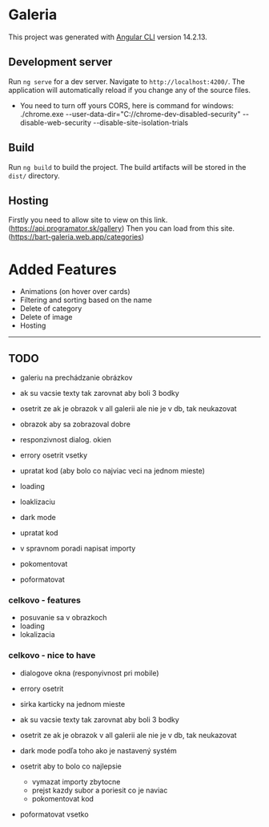 # Galeria

This project was generated with [Angular CLI](https://github.com/angular/angular-cli) version 14.2.13.

## Development server

Run `ng serve` for a dev server. Navigate to `http://localhost:4200/`. The application will automatically reload if you change any of the source files.

* You need to turn off yours CORS, here is command for windows: ./chrome.exe --user-data-dir="C://chrome-dev-disabled-security" --disable-web-security --disable-site-isolation-trials

## Build

Run `ng build` to build the project. The build artifacts will be stored in the `dist/` directory.

## Hosting
Firstly you need to allow site to view on this link.  (https://api.programator.sk/gallery)
Then you can load from this site. (https://bart-galeria.web.app/categories)


# Added Features

- Animations (on hover over cards)
- Filtering and sorting based on the name
- Delete of category
- Delete of image
- Hosting

---


## TODO
- galeriu na prechádzanie obrázkov 
- ak su vacsie texty tak zarovnat aby boli 3 bodky
- osetrit ze ak je obrazok v all galerii ale nie je v db, tak neukazovat
- obrazok aby sa zobrazoval dobre
- responzivnost dialog. okien
- errory osetrit vsetky
- upratat kod (aby bolo co najviac veci na jednom mieste)

- loading
- loaklizaciu
- dark mode
- upratat kod
- v spravnom poradi napisat importy
- pokomentovat
- poformatovat


### celkovo - features
- posuvanie sa v obrazkoch
- loading 
- lokalizacia

### celkovo - nice to have
- dialogove okna (responyivnost pri mobile)
- errory osetrit
- sirka karticky na jednom mieste
- ak su vacsie texty tak zarovnat aby boli 3 bodky
- osetrit ze ak je obrazok v all galerii ale nie je v db, tak neukazovat

- dark mode podľa toho ako je nastavený systém

- osetrit aby to bolo co najlepsie
    - vymazat importy zbytocne
    - prejst kazdy subor a poriesit co je naviac
    - pokomentovat kod
- poformatovat vsetko
